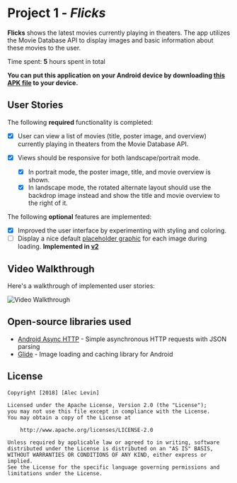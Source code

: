 # Project 1 - *Flicks*

**Flicks** shows the latest movies currently playing in theaters. The app utilizes the Movie Database API to display images and basic information about these movies to the user.

Time spent: **5** hours spent in total

**You can put this application on your Android device by downloading [this APK file](app-release-unsigned.apk) to your device.**

## User Stories

The following **required** functionality is completed:

* [x] User can view a list of movies (title, poster image, and overview) currently playing in theaters from the Movie Database API.

* [x] Views should be responsive for both landscape/portrait mode.
     * [x] In portrait mode, the poster image, title, and movie overview is shown.
     * [x] In landscape mode, the rotated alternate layout should use the backdrop image instead and show the title and movie overview to the right of it.

The following **optional** features are implemented:

* [x] Improved the user interface by experimenting with styling and coloring.
* [ ] Display a nice default [placeholder graphic](https://guides.codepath.com/android/Displaying-Images-with-the-Glide-Library#advanced-usage) for each image during loading. **Implemented in [v2](https://github.com/arl505/Flicks2)**

## Video Walkthrough

Here's a walkthrough of implemented user stories:

<img src='walkthrough1.gif' title='Video Walkthrough' width='' alt='Video Walkthrough' />

## Open-source libraries used

- [Android Async HTTP](https://github.com/loopj/android-async-http) - Simple asynchronous HTTP requests with JSON parsing
- [Glide](https://github.com/bumptech/glide) - Image loading and caching library for Android

## License

    Copyright [2018] [Alec Levin]

    Licensed under the Apache License, Version 2.0 (the "License");
    you may not use this file except in compliance with the License.
    You may obtain a copy of the License at

        http://www.apache.org/licenses/LICENSE-2.0

    Unless required by applicable law or agreed to in writing, software
    distributed under the License is distributed on an "AS IS" BASIS,
    WITHOUT WARRANTIES OR CONDITIONS OF ANY KIND, either express or implied.
    See the License for the specific language governing permissions and
    limitations under the License.
